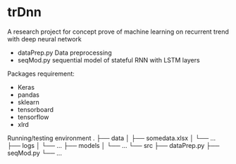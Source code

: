 # trDnn
A research project for concept prove of machine learning on recurrent trend with deep neural network

- dataPrep.py Data preprocessing
- seqMod.py sequential model of stateful RNN with LSTM layers

Packages requirement:
  - Keras
  - pandas
  - sklearn
  - tensorboard
  - tensorflow
  - xlrd

Running/testing environment
.
├── data
│   ├── somedata.xlsx
│   └── ...
├── logs
│   └── ...
├── models
│   └── ...
└── src
    ├── dataPrep.py
    ├── seqMod.py
    └── ...
